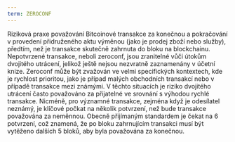 ```yaml
---
term: ZEROCONF
---
```


Riziková praxe považování Bitcoinové transakce za konečnou a pokračování v provedení přidruženého aktu výměnou (jako je prodej zboží nebo služby), předtím, než je transakce skutečně zahrnuta do bloku na blockchainu. Nepotvrzené transakce, neboli zeroconf, jsou zranitelné vůči útokům dvojitého utrácení, jelikož ještě nejsou nezvratně zaznamenány v účetní knize. Zeroconf může být zvažován ve velmi specifických kontextech, kde je rychlost prioritou, jako je případ malých obchodních transakcí nebo v případě transakce mezi známými. V těchto situacích je riziko dvojitého utrácení často považováno za přijatelné ve srovnání s výhodou rychlé transakce. Nicméně, pro významné transakce, zejména když je odesílatel neznámý, je klíčové počkat na několik potvrzení, než bude transakce považována za neměnnou. Obecně přijímaným standardem je čekat na 6 potvrzení, což znamená, že po bloku zahrnujícím transakci musí být vytěženo dalších 5 bloků, aby byla považována za konečnou.